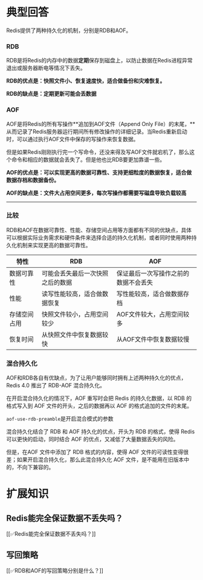 # 典型回答


Redis提供了两种持久化的机制，分别是RDB和AOF。

### RDB
RDB是将Redis的内存中的数据**定期**保存到磁盘上，以防止数据在Redis进程异常退出或服务器断电等情况下丢失。



**RDB的优点是：快照文件小、恢复速度快，适合做备份和灾难恢复。**

**RDB的缺点是：定期更新可能会丢数据**



### AOF


AOF是将Redis的所有写操作**追加到AOF文件（Append Only File）的末尾，**从而记录了Redis服务器运行期间所有修改操作的详细记录。当Redis重新启动时，可以通过执行AOF文件中保存的写操作来恢复数据。



但是如果Redis刚刚执行完一个写命令，还没来得及写AOF文件就宕机了，那么这个命令和相应的数据就会丢失了。但是他也比RDB要更加靠谱一些。



**AOF的优点是：可以实现更高的数据可靠性、支持更细粒度的数据恢复，适合做数据存档和数据备份。**

**AOF的缺点是：文件大占用空间更多，每次写操作都需要写磁盘导致负载较高**

****

### 比较


RDB和AOF在数据可靠性、性能、存储空间占用等方面都有不同的优缺点，具体可以根据实际业务需求和硬件条件来选择合适的持久化机制，或者同时使用两种持久化机制来实现更高的数据可靠性。



| **特性** | **RDB** | **AOF** |
| --- | --- | --- |
| 数据可靠性 | 可能会丢失最后一次快照之后的数据 | 保证最后一次写操作之前的数据不会丢失 |
| 性能 | 读写性能较高，适合做数据恢复 | 写性能较高，适合做数据存档 |
| 存储空间占用 | 快照文件较小，占用空间较少 | AOF文件较大，占用空间较多 |
| 恢复时间 | 从快照文件中恢复数据较快 | 从AOF文件中恢复数据较慢 |




### 混合持久化


AOF和RDB各自有优缺点，为了让用户能够同时拥有上述两种持久化的优点， Redis 4.0 推出了 RDB-AOF 混合持久化。



在开启混合持久化的情况下，AOF 重写时会把 Redis 的持久化数据，以 RDB 的格式写入到 AOF 文件的开头，之后的数据再以 AOF 的格式追加的文件的末尾。



`aof-use-rdb-preamble`是开启混合模式的参数



混合持久化结合了 RDB 和 AOF 持久化的优点，开头为 RDB 的格式，使得 Redis 可以更快的启动，同时结合 AOF 的优点，又减低了大量数据丢失的风险。



但是，在AOF 文件中添加了 RDB 格式的内容，使得 AOF 文件的可读性变得很差；如果开启混合持久化，那么此混合持久化 AOF 文件，是不能用在旧版本中的，不向下兼容的。



# 扩展知识


## Redis能完全保证数据不丢失吗？


[[✅Redis能完全保证数据不丢失吗？]]



## 写回策略


[[✅RDB和AOF的写回策略分别是什么？]]



